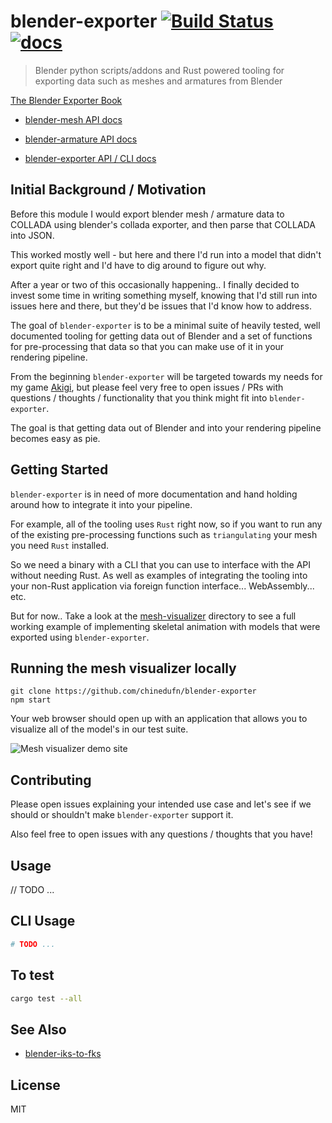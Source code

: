 blender-exporter [![Build Status](https://travis-ci.org/chinedufn/blender-exporter.svg?branch=master)](https://travis-ci.org/chinedufn/blender-exporter) [![docs](https://docs.rs/blender-exporter/badge.svg)](https://docs.rs/blender-exporter)
===============

> Blender python scripts/addons and Rust powered tooling for exporting data such as meshes and armatures from Blender

[The Blender Exporter Book](https://chinedufn.github.io/blender-exporter/)

- [blender-mesh API docs](https://chinedufn.github.io/percy/api/blender_mesh)

- [blender-armature API docs](https://chinedufn.github.io/percy/api/blender_armature)

- [blender-exporter API / CLI docs](https://docs.rs/blender-exporter/badge.svg)

## Initial Background / Motivation

Before this module I would export blender mesh / armature data to COLLADA using blender's collada exporter,
and then parse that COLLADA into JSON.

This worked mostly well - but here and there I'd run into a model that didn't export quite right and I'd have to dig
around to figure out why.

After a year or two of this occasionally happening.. I finally decided to invest some time in writing something myself,
knowing that I'd still run into issues here and there, but they'd be issues that I'd know how to address.

The goal of `blender-exporter` is to be a minimal suite of heavily tested, well documented tooling
for getting data out of Blender and a set of functions for pre-processing that data so that you can
make use of it in your rendering pipeline.

From the beginning `blender-exporter` will be targeted towards my needs for my game [Akigi](https://akigi.com), but please
feel very free to open issues / PRs with questions / thoughts / functionality that you think might fit into `blender-exporter`.

The goal is that getting data out of Blender and into your rendering pipeline becomes easy as pie.

## Getting Started

`blender-exporter` is in need of more documentation and hand holding around how to integrate it into your pipeline.

For example, all of the tooling uses `Rust` right now, so if you want to run any of the existing pre-processing functions such
as `triangulating` your mesh you need `Rust` installed.

So we need a binary with a CLI that you can use to interface with the API without needing Rust. As well as examples of integrating
the tooling into your non-Rust application via foreign function interface... WebAssembly... etc.

But for now.. Take a look at the [mesh-visualizer](/mesh-visualizer) directory to see a full working example of implementing skeletal
animation with models that were exported using `blender-exporter`.

## Running the mesh visualizer locally

```
git clone https://github.com/chinedufn/blender-exporter
npm start
```

Your web browser should open up with an application that allows you to visualize all of the model's in our test suite.

![Mesh visualizer demo site](/images/mesh-visualizer-example.gif)

## Contributing

Please open issues explaining your intended use case and let's see if we should or shouldn't make `blender-exporter` support it.

Also feel free to open issues with any questions / thoughts that you have!

## Usage

// TODO ...

## CLI Usage

```sh
# TODO ...
```

## To test

```sh
cargo test --all
```

## See Also

- [blender-iks-to-fks](https://github.com/chinedufn/blender-iks-to-fks)

## License

MIT
